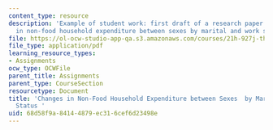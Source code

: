 ```yaml
---
content_type: resource
description: 'Example of student work: first draft of a research paper on changes
  in non-food household expenditure between sexes by marital and work status.'
file: https://ol-ocw-studio-app-qa.s3.amazonaws.com/courses/21h-927j-the-economic-history-of-work-and-family-spring-2005/68d58f9a84144879ec316cef6d23498e_MIT21H_927JS05_first_anony.pdf
file_type: application/pdf
learning_resource_types:
- Assignments
ocw_type: OCWFile
parent_title: Assignments
parent_type: CourseSection
resourcetype: Document
title: 'Changes in Non-Food Household Expenditure between Sexes  by Marital and Work
  Status '
uid: 68d58f9a-8414-4879-ec31-6cef6d23498e
---
```

